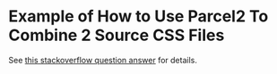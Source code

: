 # Example of How to Use Parcel2 To Combine 2 Source CSS Files

See [this stackoverflow question answer](https://stackoverflow.com/questions/69455885/parcel-outputs-multiple-css-files) for details.
